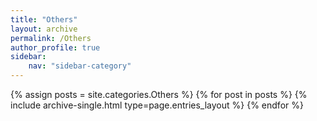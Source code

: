 ```yaml
---
title: "Others"
layout: archive
permalink: /Others
author_profile: true
sidebar:
    nav: "sidebar-category"
---
```



{% assign posts = site.categories.Others %}
{% for post in posts %} {% include archive-single.html type=page.entries_layout %} {% endfor %}
